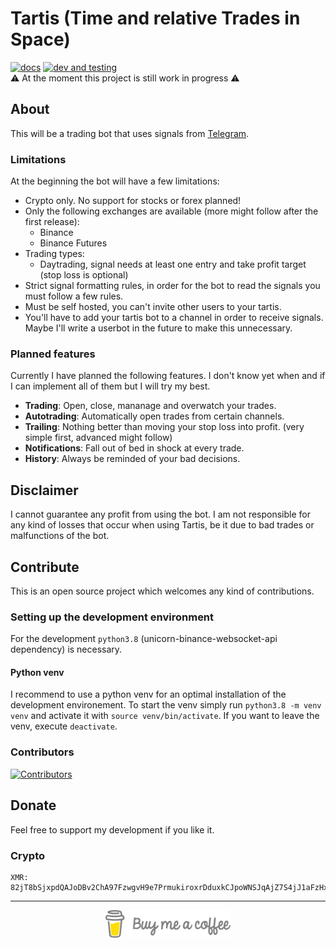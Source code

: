 # Tartis (Time and relative Trades in Space)
[![docs](https://github.com/jon4hz/tartis/actions/workflows/docs.yml/badge.svg)](https://github.com/jon4hz/tartis/actions/workflows/docs.yml)
[![dev and testing](https://github.com/jon4hz/tartis/actions/workflows/dev-builds.yml/badge.svg)](https://github.com/jon4hz/tartis/actions/workflows/dev-builds.yml)  
⚠️ At the moment this project is still work in progress ⚠️
## About
This will be a trading bot that uses signals from [Telegram](https://telegram.org).

### Limitations
At the beginning the bot will have a few limitations:
* Crypto only. No support for stocks or forex planned!
* Only the following exchanges are available (more might follow after the first release): 
  * Binance
  * Binance Futures
* Trading types: 
  * Daytrading, signal needs at least one entry and take profit target (stop loss is optional)
* Strict signal formatting rules, in order for the bot to read the signals you must follow a few rules.
* Must be self hosted, you can't invite other users to your tartis.
* You'll have to add your tartis bot to a channel in order to receive signals. Maybe I'll write a userbot in the future to make this unnecessary.

### Planned features
Currently I have planned the following features. I don't know yet when and if I can implement all of them but I will try my best.
* **Trading**: Open, close, mananage and overwatch your trades.
* **Autotrading**: Automatically open trades from certain channels.
* **Trailing**: Nothing better than moving your stop loss into profit. (very simple first, advanced might follow)
* **Notifications**: Fall out of bed in shock at every trade.
* **History**: Always be reminded of your bad decisions.

## Disclaimer
I cannot guarantee any profit from using the bot. I am not responsible for any kind of losses that occur when using Tartis, be it due to bad trades or malfunctions of the bot.

## Contribute
This is an open source project which welcomes any kind of contributions. 
### Setting up the development environment
For the development `python3.8` (unicorn-binance-websocket-api dependency) is necessary.
#### Python venv
I recommend to use a python venv for an optimal installation of the development environement.
To start the venv simply run `python3.8 -m venv venv` and activate it with `source venv/bin/activate`.
If you want to leave the venv, execute `deactivate`.
### Contributors 
[![Contributors](https://contributors-img.web.app/image?repo=jon4hz/tartis)](https://github.com/jon4hz/tartis/graphs/contributors)
## Donate
Feel free to support my development if you like it.

### Crypto
```
XMR: 82jT8bSjxpdQAJoDBv2ChA97FzwgvH9e7PrmukiroxrDduxkCJpoWNSJqAjZ7S4jJ1aFzHxnud4xYb3peNq6qLwo4irT7mv
```
***

<p align="center">
<a href="https://www.buymeacoffee.com/jon4hz" target="_blank"><img src="https://raw.githubusercontent.com/jon4hz/tartis/main/assets/bmac.png" alt="Buy Me A Coffee" width=200px ></a>
</p>